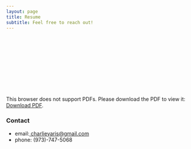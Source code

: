 ```yaml
---
layout: page
title: Resume
subtitle: Feel free to reach out!
---
```


<object data="{{site.url}}/assets/Charlie_Yaris_Resume.pdf#navpanes=0&scrollbar=0" type="application/pdf" align="center" width="750px" height="1025x">
    <embed src="https://cyaris.github.io/assets/Charlie_Yaris_Resume.pdf">
        <p>This browser does not support PDFs. Please download the PDF to view it: <a href="{{site.url}}/assets/Charlie_Yaris_Resume.pdf">Download PDF</a>.</p>
    </embed>
</object>

### Contact

- email:[ charlieyaris@gmail.com](mailto:charlieyaris@gmail.com)
- phone: (973)-747-5068
